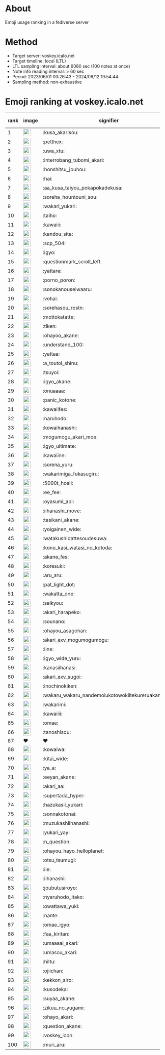 # About
Emoji usage ranking in a fediverse server

# Method
- Target server: voskey.icalo.net
- Target timeline: local (LTL)
- LTL sampling interval: about 6060 sec (100 notes at once)
- Note info reading interval: > 60 sec
- Period: 2023/06/01 00:26:43 - 2024/06/12 19:54:44 
- Sampling method: non-exhaustive

# Emoji ranking at voskey.icalo.net

|rank|image|signifier|type|frequency score|
|----|----|----|----|----|
|1|<img height="24" src="https://voskey.icalo.net/emoji/kusa_akarisou.webp">|:kusa_akarisou:|custom|27252|
|2|<img height="24" src="https://voskey.icalo.net/emoji/petthex.webp">|:petthex:|custom|19029|
|3|<img height="24" src="https://voskey.icalo.net/emoji/uwa_xtu.webp">|:uwa_xtu:|custom|11493|
|4|<img height="24" src="https://voskey.icalo.net/emoji/interrobang_tubomi_akari.webp">|:interrobang_tubomi_akari:|custom|9930|
|5|<img height="24" src="https://voskey.icalo.net/emoji/honshitsu_jouhou.webp">|:honshitsu_jouhou:|custom|8627|
|6|<img height="24" src="https://voskey.icalo.net/emoji/hai.webp">|:hai:|custom|7595|
|7|<img height="24" src="https://voskey.icalo.net/emoji/aa_kusa_taiyou_pokapokadekusa.webp">|:aa_kusa_taiyou_pokapokadekusa:|custom|7114|
|8|<img height="24" src="https://voskey.icalo.net/emoji/soreha_hountouni_sou.webp">|:soreha_hountouni_sou:|custom|6785|
|9|<img height="24" src="https://voskey.icalo.net/emoji/wakari_yukari.webp">|:wakari_yukari:|custom|6634|
|10|<img height="24" src="https://voskey.icalo.net/emoji/taiho.webp">|:taiho:|custom|6531|
|11|<img height="24" src="https://voskey.icalo.net/emoji/kawaiii.webp">|:kawaiii:|custom|5722|
|12|<img height="24" src="https://voskey.icalo.net/emoji/kandou_sita.webp">|:kandou_sita:|custom|5618|
|13|<img height="24" src="https://voskey.icalo.net/emoji/scp_504.webp">|:scp_504:|custom|5528|
|14|<img height="24" src="https://voskey.icalo.net/emoji/igyo.webp">|:igyo:|custom|4376|
|15|<img height="24" src="https://voskey.icalo.net/emoji/questionmark_scroll_left.webp">|:questionmark_scroll_left:|custom|4214|
|16|<img height="24" src="https://voskey.icalo.net/emoji/yattare.webp">|:yattare:|custom|4204|
|17|<img height="24" src="https://voskey.icalo.net/emoji/porno_poron.webp">|:porno_poron:|custom|4181|
|18|<img height="24" src="https://voskey.icalo.net/emoji/sonokanouseiwaaru.webp">|:sonokanouseiwaaru:|custom|3949|
|19|<img height="24" src="https://voskey.icalo.net/emoji/vohai.webp">|:vohai:|custom|3913|
|20|<img height="24" src="https://voskey.icalo.net/emoji/sorehasou_rostn.webp">|:sorehasou_rostn:|custom|3798|
|21|<img height="24" src="https://voskey.icalo.net/emoji/mottokatatte.webp">|:mottokatatte:|custom|3677|
|22|<img height="24" src="https://voskey.icalo.net/emoji/tiken.webp">|:tiken:|custom|3513|
|23|<img height="24" src="https://voskey.icalo.net/emoji/ohayoo_akane.webp">|:ohayoo_akane:|custom|3417|
|24|<img height="24" src="https://voskey.icalo.net/emoji/understand_100.webp">|:understand_100:|custom|3406|
|25|<img height="24" src="https://voskey.icalo.net/emoji/yattaa.webp">|:yattaa:|custom|3281|
|26|<img height="24" src="https://voskey.icalo.net/emoji/a_toutoi_shinu.webp">|:a_toutoi_shinu:|custom|3074|
|27|<img height="24" src="https://voskey.icalo.net/emoji/tsuyoi.webp">|:tsuyoi:|custom|2968|
|28|<img height="24" src="https://voskey.icalo.net/emoji/igyo_akane.webp">|:igyo_akane:|custom|2940|
|29|<img height="24" src="https://voskey.icalo.net/emoji/onuaaaa.webp">|:onuaaaa:|custom|2926|
|30|<img height="24" src="https://voskey.icalo.net/emoji/panic_kotone.webp">|:panic_kotone:|custom|2831|
|31|<img height="24" src="https://voskey.icalo.net/emoji/kawaiifes.webp">|:kawaiifes:|custom|2804|
|32|<img height="24" src="https://voskey.icalo.net/emoji/naruhodo.webp">|:naruhodo:|custom|2682|
|33|<img height="24" src="https://voskey.icalo.net/emoji/kowaihanashi.webp">|:kowaihanashi:|custom|2646|
|34|<img height="24" src="https://voskey.icalo.net/emoji/mogumogu_akari_moe.webp">|:mogumogu_akari_moe:|custom|2628|
|35|<img height="24" src="https://voskey.icalo.net/emoji/igyo_ultimate.webp">|:igyo_ultimate:|custom|2598|
|36|<img height="24" src="https://voskey.icalo.net/emoji/kawaiine.webp">|:kawaiine:|custom|2426|
|37|<img height="24" src="https://voskey.icalo.net/emoji/sorena_yuru.webp">|:sorena_yuru:|custom|2393|
|38|<img height="24" src="https://voskey.icalo.net/emoji/wakarimiga_fukasugiru.webp">|:wakarimiga_fukasugiru:|custom|2386|
|39|<img height="24" src="https://voskey.icalo.net/emoji/5000t_hosii.webp">|:5000t_hosii:|custom|2374|
|40|<img height="24" src="https://voskey.icalo.net/emoji/ee_fee.webp">|:ee_fee:|custom|2363|
|41|<img height="24" src="https://voskey.icalo.net/emoji/oyasumi_aoi.webp">|:oyasumi_aoi:|custom|2308|
|42|<img height="24" src="https://voskey.icalo.net/emoji/iihanashi_move.webp">|:iihanashi_move:|custom|2302|
|43|<img height="24" src="https://voskey.icalo.net/emoji/tasikani_akane.webp">|:tasikani_akane:|custom|2119|
|44|<img height="24" src="https://voskey.icalo.net/emoji/yoigainen_wide.webp">|:yoigainen_wide:|custom|2103|
|45|<img height="24" src="https://voskey.icalo.net/emoji/watakushidattesoudesuwa.webp">|:watakushidattesoudesuwa:|custom|2038|
|46|<img height="24" src="https://voskey.icalo.net/emoji/kono_kasi_watasi_no_kotoda.webp">|:kono_kasi_watasi_no_kotoda:|custom|1983|
|47|<img height="24" src="https://voskey.icalo.net/emoji/akane_fes.webp">|:akane_fes:|custom|1958|
|48|<img height="24" src="https://voskey.icalo.net/emoji/koresuki.webp">|:koresuki:|custom|1944|
|49|<img height="24" src="https://voskey.icalo.net/emoji/aru_aru.webp">|:aru_aru:|custom|1943|
|50|<img height="24" src="https://voskey.icalo.net/emoji/pat_light_dot.webp">|:pat_light_dot:|custom|1940|
|51|<img height="24" src="https://voskey.icalo.net/emoji/wakatta_one.webp">|:wakatta_one:|custom|1922|
|52|<img height="24" src="https://voskey.icalo.net/emoji/saikyou.webp">|:saikyou:|custom|1866|
|53|<img height="24" src="https://voskey.icalo.net/emoji/akari_harapeko.webp">|:akari_harapeko:|custom|1853|
|54|<img height="24" src="https://voskey.icalo.net/emoji/sounano.webp">|:sounano:|custom|1853|
|55|<img height="24" src="https://voskey.icalo.net/emoji/ohayou_asagohan.webp">|:ohayou_asagohan:|custom|1814|
|56|<img height="24" src="https://voskey.icalo.net/emoji/akari_exv_mogumogumogu.webp">|:akari_exv_mogumogumogu:|custom|1780|
|57|<img height="24" src="https://voskey.icalo.net/emoji/iine.webp">|:iine:|custom|1716|
|58|<img height="24" src="https://voskey.icalo.net/emoji/igyo_wide_yuru.webp">|:igyo_wide_yuru:|custom|1690|
|59|<img height="24" src="https://voskey.icalo.net/emoji/kanasiihanasi.webp">|:kanasiihanasi:|custom|1597|
|60|<img height="24" src="https://voskey.icalo.net/emoji/akari_exv_sugoi.webp">|:akari_exv_sugoi:|custom|1581|
|61|<img height="24" src="https://voskey.icalo.net/emoji/inochinokiken.webp">|:inochinokiken:|custom|1577|
|62|<img height="24" src="https://voskey.icalo.net/emoji/wakaru_wakaru_nandemoiukotowokiitekureruakanetyan.webp">|:wakaru_wakaru_nandemoiukotowokiitekureruakanetyan:|custom|1542|
|63|<img height="24" src="https://voskey.icalo.net/emoji/wakarimi.webp">|:wakarimi:|custom|1532|
|64|<img height="24" src="https://voskey.icalo.net/emoji/kawaiiii.webp">|:kawaiiii:|custom|1532|
|65|<img height="24" src="https://voskey.icalo.net/emoji/omae.webp">|:omae:|custom|1513|
|66|<img height="24" src="https://voskey.icalo.net/emoji/tanoshisou.webp">|:tanoshisou:|custom|1476|
|67|❤|❤|unicode|1449|
|68|<img height="24" src="https://voskey.icalo.net/emoji/kowaiwa.webp">|:kowaiwa:|custom|1447|
|69|<img height="24" src="https://voskey.icalo.net/emoji/kitai_wide.webp">|:kitai_wide:|custom|1437|
|70|<img height="24" src="https://voskey.icalo.net/emoji/ya_a.webp">|:ya_a:|custom|1423|
|71|<img height="24" src="https://voskey.icalo.net/emoji/eeyan_akane.webp">|:eeyan_akane:|custom|1416|
|72|<img height="24" src="https://voskey.icalo.net/emoji/akari_aa.webp">|:akari_aa:|custom|1386|
|73|<img height="24" src="https://voskey.icalo.net/emoji/supertada_hyper.webp">|:supertada_hyper:|custom|1340|
|74|<img height="24" src="https://voskey.icalo.net/emoji/hazukasii_yukari.webp">|:hazukasii_yukari:|custom|1333|
|75|<img height="24" src="https://voskey.icalo.net/emoji/sonnakotonai.webp">|:sonnakotonai:|custom|1292|
|76|<img height="24" src="https://voskey.icalo.net/emoji/muzukashiihanashi.webp">|:muzukashiihanashi:|custom|1288|
|77|<img height="24" src="https://voskey.icalo.net/emoji/yukari_yay.webp">|:yukari_yay:|custom|1288|
|78|<img height="24" src="https://voskey.icalo.net/emoji/n_question.webp">|:n_question:|custom|1271|
|79|<img height="24" src="https://voskey.icalo.net/emoji/ohayou_hayo_helloplanet.webp">|:ohayou_hayo_helloplanet:|custom|1250|
|80|<img height="24" src="https://voskey.icalo.net/emoji/otsu_tsumugi.webp">|:otsu_tsumugi:|custom|1214|
|81|<img height="24" src="https://voskey.icalo.net/emoji/iie.webp">|:iie:|custom|1210|
|82|<img height="24" src="https://voskey.icalo.net/emoji/iihanashi.webp">|:iihanashi:|custom|1201|
|83|<img height="24" src="https://voskey.icalo.net/emoji/joubutusiroyo.webp">|:joubutusiroyo:|custom|1195|
|84|<img height="24" src="https://voskey.icalo.net/emoji/nyaruhodo_itako.webp">|:nyaruhodo_itako:|custom|1189|
|85|<img height="24" src="https://voskey.icalo.net/emoji/owattawa_yuki.webp">|:owattawa_yuki:|custom|1181|
|86|<img height="24" src="https://voskey.icalo.net/emoji/nante.webp">|:nante:|custom|1181|
|87|<img height="24" src="https://voskey.icalo.net/emoji/omae_igyo.webp">|:omae_igyo:|custom|1178|
|88|<img height="24" src="https://voskey.icalo.net/emoji/faa_kiritan.webp">|:faa_kiritan:|custom|1177|
|89|<img height="24" src="https://voskey.icalo.net/emoji/umaaaai_akari.webp">|:umaaaai_akari:|custom|1154|
|90|<img height="24" src="https://voskey.icalo.net/emoji/umasou_akari.webp">|:umasou_akari:|custom|1119|
|91|<img height="24" src="https://voskey.icalo.net/emoji/hiltu.webp">|:hiltu:|custom|1118|
|92|<img height="24" src="https://voskey.icalo.net/emoji/ojiichan.webp">|:ojiichan:|custom|1112|
|93|<img height="24" src="https://voskey.icalo.net/emoji/kekkon_siro.webp">|:kekkon_siro:|custom|1112|
|94|<img height="24" src="https://voskey.icalo.net/emoji/kusodeka.webp">|:kusodeka:|custom|1104|
|95|<img height="24" src="https://voskey.icalo.net/emoji/suyaa_akane.webp">|:suyaa_akane:|custom|1104|
|96|<img height="24" src="https://voskey.icalo.net/emoji/zikuu_no_yugami.webp">|:zikuu_no_yugami:|custom|1103|
|97|<img height="24" src="https://voskey.icalo.net/emoji/ohayo_akari.webp">|:ohayo_akari:|custom|1097|
|98|<img height="24" src="https://voskey.icalo.net/emoji/question_akane.webp">|:question_akane:|custom|1062|
|99|<img height="24" src="https://voskey.icalo.net/emoji/voskey_icon.webp">|:voskey_icon:|custom|1038|
|100|<img height="24" src="https://voskey.icalo.net/emoji/muri_aru.webp">|:muri_aru:|custom|1028|
